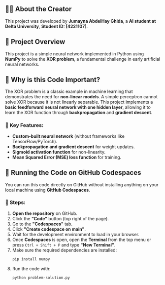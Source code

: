 ## 👨‍💻 About the Creator  

This project was developed by **Jumayna AbdelHay Ghida**, a **AI student at Delta University**, **Student ID: [4221107]**.

## 📌 Project Overview

This project is a simple neural network implemented in Python using **NumPy** to solve the **XOR problem**, a fundamental challenge in early artificial neural networks.  

## 📌 Why is this Code Important?

The XOR problem is a classic example in machine learning that demonstrates the need for **non-linear models**. A simple perceptron cannot solve XOR because it is not linearly separable. This project implements a **basic feedforward neural network with one hidden layer**, allowing it to learn the XOR function through **backpropagation** and **gradient descent**.  

### 🔹 **Key Features:**
- **Custom-built neural network** (without frameworks like TensorFlow/PyTorch).  
- **Backpropagation and gradient descent** for weight updates.  
- **Sigmoid activation function** for non-linearity.  
- **Mean Squared Error (MSE) loss function** for training.  

## 🚀 Running the Code on GitHub Codespaces

You can run this code directly on GitHub without installing anything on your local machine using **GitHub Codespaces**.

### 🔹 **Steps:**
1. **Open the repository** on GitHub.
2. Click the **"Code"** button (top right of the page).
3. Go to the **"Codespaces"** tab.
4. Click **"Create codespace on main"**.
5. Wait for the development environment to load in your browser.
6. Once **Codespaces** is open, open the **Terminal** from the top menu or press `Ctrl + Shift + P` and type **"New Terminal"**.
7. Make sure the required dependencies are installed:
   ```bash
   pip install numpy
8. Run the code with:
   ```bash
   python problem-solution.py
